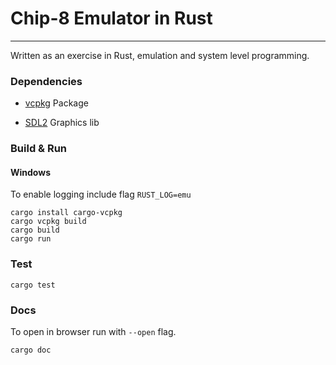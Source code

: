 # Chip-8 Emulator in Rust

---

Written as an exercise in Rust, emulation and system level programming. 


### Dependencies


* [vcpkg](https://github.com/microsoft/vcpkg) Package

* [SDL2](https://github.com/Rust-SDL2/rust-sdl2) Graphics lib


### Build & Run

#### Windows

To enable logging include flag ```RUST_LOG=emu```
```
cargo install cargo-vcpkg
cargo vcpkg build
cargo build
cargo run
```

### Test

```
cargo test
```
### Docs

To open in browser run with ``--open`` flag.

```
cargo doc
```